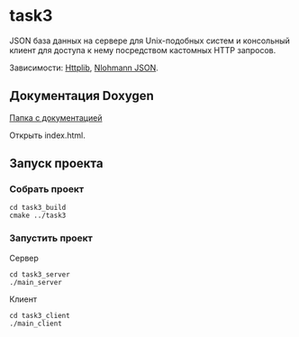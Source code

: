 # task3

JSON база данных на сервере для Unix-подобных систем и консольный клиент для доступа к нему посредством кастомных HTTP запросов.

Зависимости: [Httplib](https://github.com/yhirose/cpp-httplib), [Nlohmann JSON](https://github.com/nlohmann/json).

## Документация Doxygen
[Папка с документацией](https://github.com/jakeltree/task3/tree/master/task3/html)

Открыть index.html.

## Запуск проекта 
### Собрать проект
```
cd task3_build
cmake ../task3
```

### Запустить проект
Сервер 
```
cd task3_server
./main_server
```
Клиент
```
cd task3_client
./main_client
```
